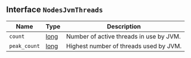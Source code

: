 ## Interface `NodesJvmThreads`

| Name | Type | Description |
| - | - | - |
| `count` | [long](./long.md) | Number of active threads in use by JVM. |
| `peak_count` | [long](./long.md) | Highest number of threads used by JVM. |
